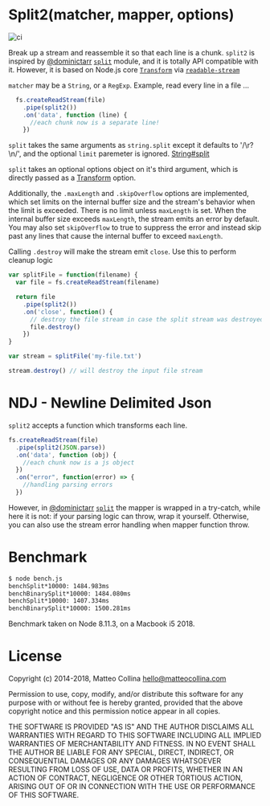 # Split2(matcher, mapper, options)

![ci](https://github.com/mcollina/split2/workflows/ci/badge.svg)

Break up a stream and reassemble it so that each line is a chunk.
`split2` is inspired by [@dominictarr](https://github.com/dominictarr) [`split`](https://github.com/dominictarr/split) module,
and it is totally API compatible with it.
However, it is based on Node.js core [`Transform`](https://nodejs.org/api/stream.html#stream_new_stream_transform_options) via [`readable-stream`](https://github.com/nodejs/readable-stream)

`matcher` may be a `String`, or a `RegExp`. Example, read every line in a file ...

``` js
  fs.createReadStream(file)
    .pipe(split2())
    .on('data', function (line) {
      //each chunk now is a separate line!
    })

```

`split` takes the same arguments as `string.split` except it defaults to '/\r?\n/', and the optional `limit` paremeter is ignored.
[String#split](https://developer.mozilla.org/en/JavaScript/Reference/Global_Objects/String/split)

`split` takes an optional options object on it's third argument, which
is directly passed as a
[Transform](https://nodejs.org/api/stream.html#stream_new_stream_transform_options)
option.

Additionally, the `.maxLength` and `.skipOverflow` options are implemented, which set limits on the internal
buffer size and the stream's behavior when the limit is exceeded. There is no limit unless `maxLength` is set. When
the internal buffer size exceeds `maxLength`, the stream emits an error by default. You may also set `skipOverflow` to
true to suppress the error and instead skip past any lines that cause the internal buffer to exceed `maxLength`.

Calling `.destroy` will make the stream emit `close`. Use this to perform cleanup logic

``` js
var splitFile = function(filename) {
  var file = fs.createReadStream(filename)

  return file
    .pipe(split2())
    .on('close', function() {
      // destroy the file stream in case the split stream was destroyed
      file.destroy()
    })
}

var stream = splitFile('my-file.txt')

stream.destroy() // will destroy the input file stream
```

# NDJ - Newline Delimited Json

`split2` accepts a function which transforms each line.

``` js
fs.createReadStream(file)
  .pipe(split2(JSON.parse))
  .on('data', function (obj) {
    //each chunk now is a js object
  })
  .on("error", function(error) => {
    //handling parsing errors
  })
```

However, in [@dominictarr](https://github.com/dominictarr) [`split`](https://github.com/dominictarr/split) the mapper
is wrapped in a try-catch, while here it is not: if your parsing logic can throw, wrap it yourself. Otherwise, you can also use the stream error handling when mapper function throw.

# Benchmark

```bash
$ node bench.js
benchSplit*10000: 1484.983ms
benchBinarySplit*10000: 1484.080ms
benchSplit*10000: 1407.334ms
benchBinarySplit*10000: 1500.281ms
```

Benchmark taken on Node 8.11.3, on a Macbook i5 2018.

# License

Copyright (c) 2014-2018, Matteo Collina <hello@matteocollina.com>

Permission to use, copy, modify, and/or distribute this software for any
purpose with or without fee is hereby granted, provided that the above
copyright notice and this permission notice appear in all copies.

THE SOFTWARE IS PROVIDED "AS IS" AND THE AUTHOR DISCLAIMS ALL WARRANTIES
WITH REGARD TO THIS SOFTWARE INCLUDING ALL IMPLIED WARRANTIES OF
MERCHANTABILITY AND FITNESS. IN NO EVENT SHALL THE AUTHOR BE LIABLE FOR
ANY SPECIAL, DIRECT, INDIRECT, OR CONSEQUENTIAL DAMAGES OR ANY DAMAGES
WHATSOEVER RESULTING FROM LOSS OF USE, DATA OR PROFITS, WHETHER IN AN
ACTION OF CONTRACT, NEGLIGENCE OR OTHER TORTIOUS ACTION, ARISING OUT OF OR
IN CONNECTION WITH THE USE OR PERFORMANCE OF THIS SOFTWARE.
